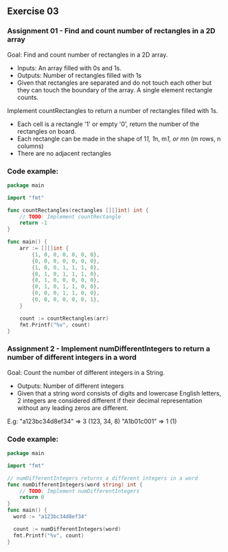## Exercise 03

### Assignment 01 - Find and count number of rectangles in a 2D array

Goal: Find and count number of rectangles in a 2D array.
- Inputs: An array filled with 0s and 1s.
- Outputs: Number of rectangles filled with 1s
- Given that rectangles are separated and do not touch each other but they can touch the boundary of the array. A single element rectangle counts.

Implement countRectangles to return a number of rectangles filled with 1s.
- Each cell is a rectangle '1' or empty '0', return the number of the rectangles on board.
- Each rectangle can be made in the shape of 1*1, 1*n, m*1, or m*n (m rows, n columns)
- There are no adjacent rectangles

### Code example:

```go
package main

import "fmt"

func countRectangles(rectangles [][]int) int {
	// TODO: Implement countRectangle
	return -1
}

func main() {
	arr := [][]int {
		{1, 0, 0, 0, 0, 0, 0},
		{0, 0, 0, 0, 0, 0, 0},
		{1, 0, 0, 1, 1, 1, 0},
		{0, 1, 0, 1, 1, 1, 0},
		{0, 1, 0, 0, 0, 0, 0},
		{0, 1, 0, 1, 1, 0, 0},
		{0, 0, 0, 1, 1, 0, 0},
		{0, 0, 0, 0, 0, 0, 1},
	}

	count := countRectangles(arr)
	fmt.Printf("%v", count)
}
```

### Assignment 2 - Implement numDifferentIntegers to return a number of different integers in a word

Goal: Count the number of different integers in a String.
- Outputs: Number of different integers
- Given that a string word consists of digits and lowercase English letters, 2 integers are considered different if their decimal representation without any leading zeros are different.

E.g: "a123bc34d8ef34" => 3 (123, 34, 8)
"A1b01c001" => 1 (1)

### Code example:

```go
package main

import "fmt"

// numDifferentIntegers returns a different integers in a word
func numDifferentIntegers(word string) int {
	// TODO: Implement numDifferentIntegers
	return 0
}
func main() {
  word := "a123bc34d8ef34"

  count := numDifferentIntegers(word)
  fmt.Printf("%v", count)
}
```
